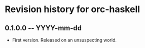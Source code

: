 # Revision history for orc-haskell

## 0.1.0.0 -- YYYY-mm-dd

* First version. Released on an unsuspecting world.
